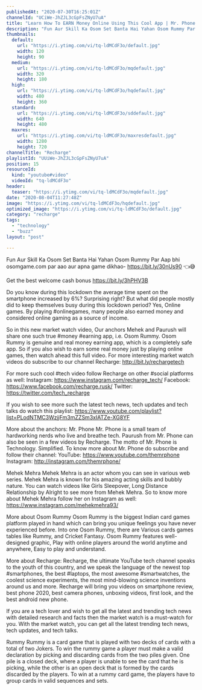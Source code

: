```yaml
---
publishedAt: "2020-07-30T16:25:01Z"
channelId: "UCiWe-JhZJL3cGpFsZNyU7uA"
title: "Learn How To EARN Money Online Using This Cool App | Mr. Phone ft. Mehak Mehra"
description: "Fun Aur Skill Ka Osom Set Banta Hai Yahan Osom Rummy Par \nAap bhi osomgame.com par aao aur apna game dikhao- https://bit.ly/30nUs90 👈😅\n\nGet the best welcome cash bonus https://bit.ly/3hPHV3B\n\nDo you know during this lockdown the average time spent on the smartphone increased by 6%? Surprising right? But what did people mostly did to keep themselves busy during this lockdown period? Yes, Online games. By playing #onlinegames, many people also earned money and considered online gaming as a source of income. \n\nSo in this new market watch video, Our anchors Mehek and Paurush will share one such true #money #earning app, i.e. Osom Rummy. Osom Rummy is genuine and real money earning app, which is a completely safe app. So if you also wish to earn some real money just by playing online games, then watch ahead this full video. For more interesting market watch videos do subscribe to our channel Recharge: http://bit.ly/rechargetech\n\nFor more such cool #tech video follow Recharge on other #social platforms as well: \nInstagram: https://www.instagram.com/recharge_tech/ \nFacebook: https://www.facebook.com/recharge.rusk/ \nTwitter: https://twitter.com/tech_recharge\n\nIf you wish to see more such the latest tech news, tech updates and tech talks do watch this playlist: https://www.youtube.com/playlist?list=PLodNTMC3WzjjFm3mZZSm3xIATZe-XG8YF\n\nMore about the anchors:\nMr. Phone\nMr. Phone is a small team of hardworking nerds who live and breathe tech. Paurush from Mr. Phone can also be seen in a few videos by Recharge. The motto of Mr. Phone is Technology. Simplified. To know more about Mr. Phone do subscribe and follow their channel:\nYouTube: https://www.youtube.com/themrphone \nInstagram: http://instagram.com/themrphone/\n\nMehek Mehra\nMehek Mehra is an actor whom you can see in various web series. Mehek Mehra is known for his amazing acting skills and bubbly nature. You can watch videos like Girls Sleepover, Long Distance Relationship by Alright to see more from Mehek Mehra. So to know more about Mehek Mehra follow her on Instagram as well: https://www.instagram.com/mehekmehra93/\n\nMore about Osom Rummy \nOsom Rummy is the biggest Indian card games platform played in hand which can bring you unique feelings you have never experienced before. Into one Osom Rummy, there are Various cards games tables like Rummy, and Cricket Fantasy. Osom Rummy features well-designed graphic, Play with online players around the world anytime and anywhere, Easy to play and understand. \n\nMore about Recharge: Recharge, the ultimate YouTube tech channel speaks to the youth of this country, and we speak the language of the newest top #smartphones, the best #laptops, the most awesome #smartwatches, the coolest science experiments, the most mind-blowing science inventions around us and more. Recharge will bring you videos on smartphone review, best phone 2020, best camera phones, unboxing videos, first look, and the best android new phone. \n\nIf you are a tech lover and wish to get all the latest and trending tech news with detailed research and facts then the market watch is a must-watch for you. With the market watch, you can get all the latest trending tech news, tech updates, and tech talks.\n\nRummy\nRummy is a card game that is played with two decks of cards with a total of two Jokers. To win the rummy game a player must make a valid declaration by picking and discarding cards from the two piles given. One pile is a closed deck, where a player is unable to see the card that he is picking, while the other is an open deck that is formed by the cards discarded by the players. To win at a rummy card game, the players have to group cards in valid sequences and sets."
thumbnails:
  default:
    url: "https://i.ytimg.com/vi/tq-ldMCdF3o/default.jpg"
    width: 120
    height: 90
  medium:
    url: "https://i.ytimg.com/vi/tq-ldMCdF3o/mqdefault.jpg"
    width: 320
    height: 180
  high:
    url: "https://i.ytimg.com/vi/tq-ldMCdF3o/hqdefault.jpg"
    width: 480
    height: 360
  standard:
    url: "https://i.ytimg.com/vi/tq-ldMCdF3o/sddefault.jpg"
    width: 640
    height: 480
  maxres:
    url: "https://i.ytimg.com/vi/tq-ldMCdF3o/maxresdefault.jpg"
    width: 1280
    height: 720
channelTitle: "Recharge"
playlistId: "UUiWe-JhZJL3cGpFsZNyU7uA"
position: 15
resourceId:
  kind: "youtube#video"
  videoId: "tq-ldMCdF3o"
header:
  teaser: "https://i.ytimg.com/vi/tq-ldMCdF3o/mqdefault.jpg"
date: "2020-08-04T11:27:48Z"
image: "https://i.ytimg.com/vi/tq-ldMCdF3o/hqdefault.jpg"
optimized_image: "https://i.ytimg.com/vi/tq-ldMCdF3o/default.jpg"
category: "recharge"
tags:
  - "technology"
  - "buzz"
layout: "post"

---
```

Fun Aur Skill Ka Osom Set Banta Hai Yahan Osom Rummy Par 
Aap bhi osomgame.com par aao aur apna game dikhao- https://bit.ly/30nUs90 👈😅

Get the best welcome cash bonus https://bit.ly/3hPHV3B

Do you know during this lockdown the average time spent on the smartphone increased by 6%? Surprising right? But what did people mostly did to keep themselves busy during this lockdown period? Yes, Online games. By playing #onlinegames, many people also earned money and considered online gaming as a source of income. 

So in this new market watch video, Our anchors Mehek and Paurush will share one such true #money #earning app, i.e. Osom Rummy. Osom Rummy is genuine and real money earning app, which is a completely safe app. So if you also wish to earn some real money just by playing online games, then watch ahead this full video. For more interesting market watch videos do subscribe to our channel Recharge: http://bit.ly/rechargetech

For more such cool #tech video follow Recharge on other #social platforms as well: 
Instagram: https://www.instagram.com/recharge_tech/ 
Facebook: https://www.facebook.com/recharge.rusk/ 
Twitter: https://twitter.com/tech_recharge

If you wish to see more such the latest tech news, tech updates and tech talks do watch this playlist: https://www.youtube.com/playlist?list=PLodNTMC3WzjjFm3mZZSm3xIATZe-XG8YF

More about the anchors:
Mr. Phone
Mr. Phone is a small team of hardworking nerds who live and breathe tech. Paurush from Mr. Phone can also be seen in a few videos by Recharge. The motto of Mr. Phone is Technology. Simplified. To know more about Mr. Phone do subscribe and follow their channel:
YouTube: https://www.youtube.com/themrphone 
Instagram: http://instagram.com/themrphone/

Mehek Mehra
Mehek Mehra is an actor whom you can see in various web series. Mehek Mehra is known for his amazing acting skills and bubbly nature. You can watch videos like Girls Sleepover, Long Distance Relationship by Alright to see more from Mehek Mehra. So to know more about Mehek Mehra follow her on Instagram as well: https://www.instagram.com/mehekmehra93/

More about Osom Rummy 
Osom Rummy is the biggest Indian card games platform played in hand which can bring you unique feelings you have never experienced before. Into one Osom Rummy, there are Various cards games tables like Rummy, and Cricket Fantasy. Osom Rummy features well-designed graphic, Play with online players around the world anytime and anywhere, Easy to play and understand. 

More about Recharge: Recharge, the ultimate YouTube tech channel speaks to the youth of this country, and we speak the language of the newest top #smartphones, the best #laptops, the most awesome #smartwatches, the coolest science experiments, the most mind-blowing science inventions around us and more. Recharge will bring you videos on smartphone review, best phone 2020, best camera phones, unboxing videos, first look, and the best android new phone. 

If you are a tech lover and wish to get all the latest and trending tech news with detailed research and facts then the market watch is a must-watch for you. With the market watch, you can get all the latest trending tech news, tech updates, and tech talks.

Rummy
Rummy is a card game that is played with two decks of cards with a total of two Jokers. To win the rummy game a player must make a valid declaration by picking and discarding cards from the two piles given. One pile is a closed deck, where a player is unable to see the card that he is picking, while the other is an open deck that is formed by the cards discarded by the players. To win at a rummy card game, the players have to group cards in valid sequences and sets.